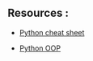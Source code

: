 ##  


## Resources :
* [Python cheat sheet ](https://www.pythoncheatsheet.org/cheatsheet/basics)

* [Python OOP ](https://www.youtube.com/watch?v=JeznW_7DlB0&t=826s)

